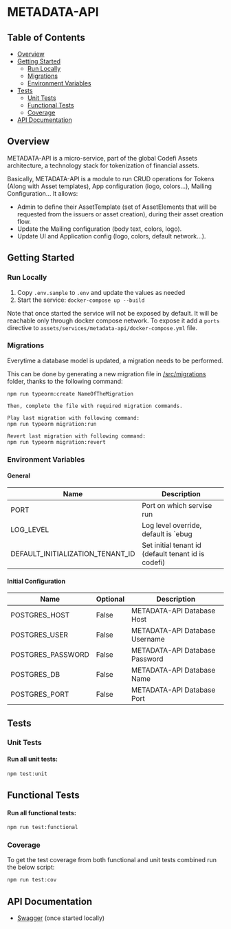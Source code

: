 # METADATA-API
## Table of Contents
- [Overview](#overview)
- [Getting Started](#getting-started)
  - [Run Locally](#run-locally)
  - [Migrations](#migrations)
  - [Environment Variables](#environment-variables)
- [Tests](#tests)
  - [Unit Tests](#unit-tests)
  - [Functional Tests](#functional-tests)
  - [Coverage](#coverage)
- [API Documentation](#api-documentation)

## Overview

METADATA-API is a micro-service, part of the global Codefi Assets architecture, a technology stack for tokenization of financial assets.

Basically, METADATA-API is a module to run CRUD operations for Tokens (Along with Asset templates), App configuration (logo, colors...), Mailing Configuration...
It allows:

- Admin to define their AssetTemplate (set of AssetElements that will be requested from the issuers or asset creation), during their asset creation flow.
- Update the Mailing configuration (body text, colors, logo).
- Update UI and Application config (logo, colors, default network...).

## Getting Started

### Run Locally

 1. Copy `.env.sample` to `.env` and update the values as needed
 2. Start the service: `docker-compose up --build`

Note that once started the service will not be exposed by default. It will be reachable only through docker compose network. To expose it add a `ports` directive to `assets/services/metadata-api/docker-compose.yml` file.

### Migrations

Everytime a database model is updated, a migration needs to be performed.

This can be done by generating a new migration file in [/src/migrations](./src/migrations) folder, thanks to the following command:

````
npm run typeorm:create NameOfTheMigration

Then, complete the file with required migration commands.

Play last migration with following command:
npm run typeorm migration:run

Revert last migration with following command:
npm run typeorm migration:revert
````

### Environment Variables

#### General

| Name | Description |
| ---  | --- |
| PORT | Port on which servise run |
| LOG_LEVEL |Log level override, default is `ebug |
| DEFAULT_INITIALIZATION_TENANT_ID | Set initial tenant id (default tenant id is codefi) |

#### Initial Configuration

| Name | Optional | Description |
| ---  | --- | --- |
| POSTGRES_HOST | False | METADATA-API Database Host |
| POSTGRES_USER | False | METADATA-API Database Username |
| POSTGRES_PASSWORD | False | METADATA-API Database Password |
| POSTGRES_DB | False | METADATA-API Database Name |
| POSTGRES_PORT | False | METADATA-API Database Port |

## Tests

### Unit Tests

#### Run all unit tests:

``` bash
npm test:unit
```

## Functional Tests
#### Run all functional tests:

``` bash
npm run test:functional
```

### Coverage

To get the test coverage from both functional and unit tests combined run the below script:

```sh
npm run test:cov
```

## API Documentation

- [Swagger](http://localhost:7777/docs) (once started locally)
